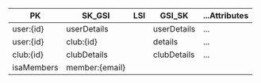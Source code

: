 | PK         | SK_GSI         | LSI | GSI_SK      | ...Attributes |
| ---------- | -------------- | --- | ----------- | ------------- |
| user:{id}  | userDetails    |     | userDetails | ...           |
| user:{id}  | club:{id}      |     | details     | ...           |
| club:{id}  | clubDetails    |     | clubDetails | ...           |
| isaMembers | member:{email} |
